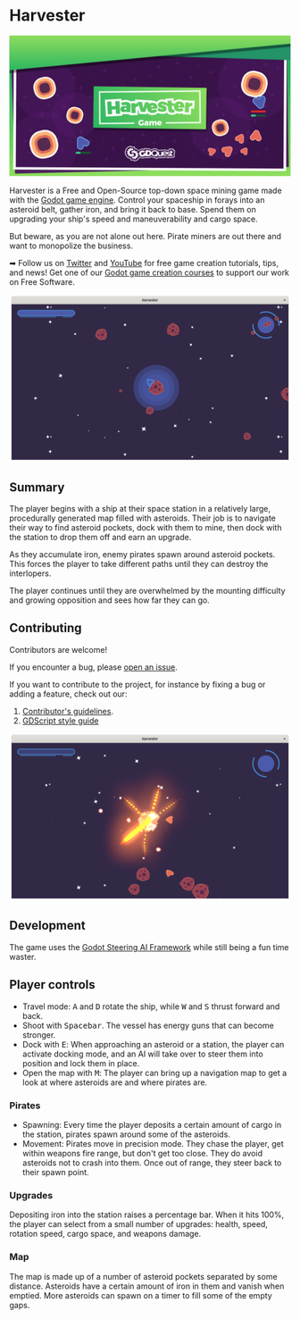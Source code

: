 # Harvester

![Banner of the project, showing stylized asteroids and ships in space](./img/banner.svg)

Harvester is a Free and Open-Source top-down space mining game made with the [Godot game engine](https://godotengine.org/). Control your spaceship in forays into an asteroid belt, gather iron, and bring it back to base. Spend them on upgrading your ship's speed and maneuverability and cargo space.

But beware, as you are not alone out here. Pirate miners are out there and want to monopolize the business.

➡ Follow us on [Twitter](https://twitter.com/NathanGDQuest) and [YouTube](https://www.youtube.com/c/gdquest/) for free game creation tutorials, tips, and news! Get one of our [Godot game creation courses](https://gdquest.mavenseed.com/) to support our work on Free Software.

![The player's ship, docked on an asteroid, mining](./img/harvester-v1.0-mining.png)

## Summary

The player begins with a ship at their space station in a relatively large, procedurally generated map filled with asteroids. Their job is to navigate their way to find asteroid pockets, dock with them to mine, then dock with the station to drop them off and earn an upgrade.

As they accumulate iron, enemy pirates spawn around asteroid pockets. This forces the player to take different paths until they can destroy the interlopers.

The player continues until they are overwhelmed by the mounting difficulty and growing opposition and sees how far they can go.

## Contributing

Contributors are welcome!

If you encounter a bug, please [open an issue](https://github.com/GDQuest/godot-game-harvester/issues/new).

If you want to contribute to the project, for instance by fixing a bug or adding a feature, check out our:

1. [Contributor's guidelines](https://www.gdquest.com/docs/guidelines/contributing-to/gdquest-projects/).
1. [GDScript style guide](https://www.gdquest.com/docs/guidelines/best-practices/godot-gdscript/)

![A ship is exploding after an encounter with pirates](./img/harvester-v1.0-explosion.png)

## Development

The game uses the [Godot Steering AI Framework](https://github.com/GDQuest/godot-steering-ai-framework) while still being a fun time waster.

## Player controls

- Travel mode: <kbd>A</kbd> and <kbd>D</kbd> rotate the ship, while <kbd>W</kbd> and <kbd>S</kbd> thrust forward and back.
- Shoot with <kbd>Spacebar</kbd>. The vessel has energy guns that can become stronger.
- Dock with <kbd>E</kbd>: When approaching an asteroid or a station, the player can activate docking mode, and an AI will take over to steer them into position and lock them in place.
- Open the map with <kbd>M</kbd>: The player can bring up a navigation map to get a look at where asteroids are and where pirates are.

### Pirates

- Spawning: Every time the player deposits a certain amount of cargo in the station, pirates spawn around some of the asteroids.
- Movement: Pirates move in precision mode. They chase the player, get within weapons fire range, but don't get too close. They do avoid asteroids not to crash into them. Once out of range, they steer back to their spawn point.

### Upgrades

Depositing iron into the station raises a percentage bar. When it hits 100%, the player can select from a small number of upgrades: health, speed, rotation speed, cargo space, and weapons damage.

### Map

The map is made up of a number of asteroid pockets separated by some distance. Asteroids have a certain amount of iron in them and vanish when emptied. More asteroids can spawn on a timer to fill some of the empty gaps.
